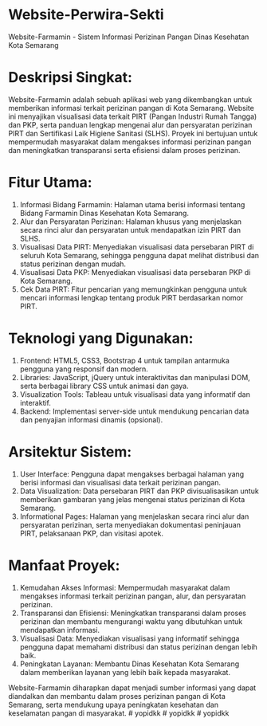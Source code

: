 # Website-Perwira-Sekti
Website-Farmamin - Sistem Informasi Perizinan Pangan Dinas Kesehatan Kota Semarang

# Deskripsi Singkat:
Website-Farmamin adalah sebuah aplikasi web yang dikembangkan untuk memberikan informasi terkait perizinan pangan di Kota Semarang. Website ini menyajikan visualisasi data terkait PIRT (Pangan Industri Rumah Tangga) dan PKP, serta panduan lengkap mengenai alur dan persyaratan perizinan PIRT dan Sertifikasi Laik Higiene Sanitasi (SLHS). Proyek ini bertujuan untuk mempermudah masyarakat dalam mengakses informasi perizinan pangan dan meningkatkan transparansi serta efisiensi dalam proses perizinan.

# Fitur Utama:
1. Informasi Bidang Farmamin: Halaman utama berisi informasi tentang Bidang Farmamin Dinas Kesehatan Kota Semarang.
2. Alur dan Persyaratan Perizinan: Halaman khusus yang menjelaskan secara rinci alur dan persyaratan untuk mendapatkan izin PIRT dan SLHS.
3. Visualisasi Data PIRT: Menyediakan visualisasi data persebaran PIRT di seluruh Kota Semarang, sehingga pengguna dapat melihat distribusi dan status perizinan dengan mudah.
4. Visualisasi Data PKP: Menyediakan visualisasi data persebaran PKP di Kota Semarang.
5. Cek Data PIRT: Fitur pencarian yang memungkinkan pengguna untuk mencari informasi lengkap tentang produk PIRT berdasarkan nomor PIRT.

# Teknologi yang Digunakan:
1. Frontend: HTML5, CSS3, Bootstrap 4 untuk tampilan antarmuka pengguna yang responsif dan modern.
2. Libraries: JavaScript, jQuery untuk interaktivitas dan manipulasi DOM, serta berbagai library CSS untuk animasi dan gaya.
3. Visualization Tools: Tableau untuk visualisasi data yang informatif dan interaktif.
4. Backend: Implementasi server-side untuk mendukung pencarian data dan penyajian informasi dinamis (opsional).

# Arsitektur Sistem:
1. User Interface: Pengguna dapat mengakses berbagai halaman yang berisi informasi dan visualisasi data terkait perizinan pangan.
2. Data Visualization: Data persebaran PIRT dan PKP divisualisasikan untuk memberikan gambaran yang jelas mengenai status perizinan di Kota Semarang.
3. Informational Pages: Halaman yang menjelaskan secara rinci alur dan persyaratan perizinan, serta menyediakan dokumentasi peninjauan PIRT, pelaksanaan PKP, dan visitasi apotek.

# Manfaat Proyek:
1. Kemudahan Akses Informasi: Mempermudah masyarakat dalam mengakses informasi terkait perizinan pangan, alur, dan persyaratan perizinan.
2. Transparansi dan Efisiensi: Meningkatkan transparansi dalam proses perizinan dan membantu mengurangi waktu yang dibutuhkan untuk mendapatkan informasi.
3. Visualisasi Data: Menyediakan visualisasi yang informatif sehingga pengguna dapat memahami distribusi dan status perizinan dengan lebih baik.
4. Peningkatan Layanan: Membantu Dinas Kesehatan Kota Semarang dalam memberikan layanan yang lebih baik kepada masyarakat.

Website-Farmamin diharapkan dapat menjadi sumber informasi yang dapat diandalkan dan membantu dalam proses perizinan pangan di Kota Semarang, serta mendukung upaya peningkatan kesehatan dan keselamatan pangan di masyarakat.
#   y o p i d k k  
 #   y o p i d k k  
 #   y o p i d k k  
 